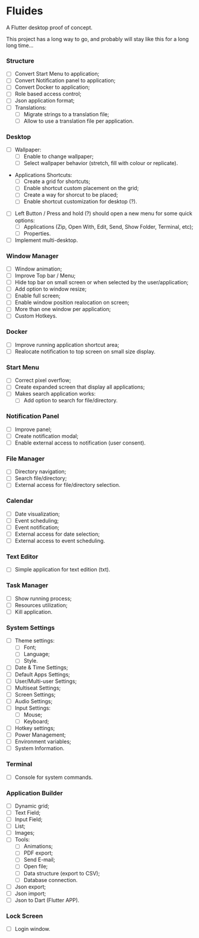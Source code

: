 # Fluides

A Flutter desktop proof of concept.

This project has a long way to go, and probably will stay like this for a long long time...

### Structure
- [ ] Convert Start Menu to application;
- [ ] Convert Notification panel to application;
- [ ] Convert Docker to application;
- [ ] Role based access control;
- [ ] Json application format;
- [ ] Translations:
    - [ ] Migrate strings to a translation file;
    - [ ] Allow to use a translation file per application.

### Desktop
- [ ] Wallpaper:
    - [ ] Enable to change wallpaper;
    - [ ] Select wallpaper behavior (stretch, fill with colour or replicate).
- Applications Shortcuts:
    - [ ] Create a grid for shortcuts;
    - [ ] Enable shortcut custom placement on the grid;
    - [ ] Create a way for shorcut to be placed;
    - [ ] Enable shortcut customization for desktop (?).
- [ ] Left Button / Press and hold (?) should open a new menu for some quick options:
    - [ ] Applications (Zip, Open With, Edit, Send, Show Folder, Terminal, etc);
    - [ ] Properties.
- [ ] Implement multi-desktop.

### Window Manager
- [ ] Window animation;
- [ ] Improve Top bar / Menu;
- [ ] Hide top bar on small screen or when selected by the user/application;
- [ ] Add option to window resize;
- [ ] Enable full screen;
- [ ] Enable window position realocation on screen;
- [ ] More than one window per application;
- [ ] Custom Hotkeys.

### Docker
- [ ] Improve running application shortcut area;
- [ ] Realocate notification to top screen on small size display.

### Start Menu
- [ ] Correct pixel overflow;
- [ ] Create expanded screen that display all applications;
- [ ] Makes search application works:
    - [ ] Add option to search for file/directory.

### Notification Panel
- [ ] Improve panel;
- [ ] Create notification modal;
- [ ] Enable external access to notification (user consent).

### File Manager
- [ ] Directory navigation;
- [ ] Search file/directory;
- [ ] External access for file/directory selection.

### Calendar
- [ ] Date visualization;
- [ ] Event scheduling;
- [ ] Event notification;
- [ ] External access for date selection;
- [ ] External access to event scheduling.

### Text Editor
- [ ] Simple application for text edition (txt).

### Task Manager
- [ ] Show running process;
- [ ] Resources utilization;
- [ ] Kill application.

### System Settings
- [ ] Theme settings:
    - [ ] Font;
    - [ ] Language;
    - [ ] Style.
- [ ] Date & Time Settings;
- [ ] Default Apps Settings;
- [ ] User/Multi-user Settings;
- [ ] Multiseat Settings;
- [ ] Screen Settings;
- [ ] Audio Settings;
- [ ] Input Settings:
    - [ ] Mouse;
    - [ ] Keyboard;
- [ ] Hotkey settings;
- [ ] Power Management;
- [ ] Environment variables;
- [ ] System Information.

### Terminal
- [ ] Console for system commands.

### Application Builder
- [ ] Dynamic grid;
- [ ] Text Field;
- [ ] Input Field;
- [ ] List;
- [ ] Images;
- [ ] Tools:
    - [ ] Animations;
    - [ ] PDF export;
    - [ ] Send E-mail;
    - [ ] Open file;
    - [ ] Data structure (export to CSV);
    - [ ] Database connection.
- [ ] Json export;
- [ ] Json import;
- [ ] Json to Dart (Flutter APP).

### Lock Screen
- [ ] Login window.

